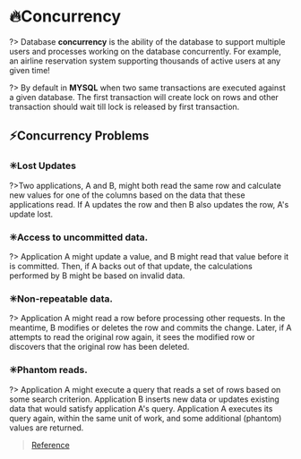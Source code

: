 # 🔥Concurrency

?> Database **concurrency** is the ability of the database to support multiple users and processes working on the database concurrently. For example, an airline reservation system supporting thousands of active users at any given time!

?> By default in **MYSQL** when two same transactions are executed against a given database. The first transaction will create lock on rows and other transaction should wait till lock is released by first transaction.

## ⚡Concurrency Problems

### ✳Lost Updates

?>Two applications, A and B, might both read the same row and calculate new values for one of the columns based on the data that these applications read. If A updates the row and then B also updates the row, A's update lost.

### ✳Access to uncommitted data.

?> Application A might update a value, and B might read that value before it is committed. Then, if A backs out of that update, the calculations performed by B might be based on invalid data.

### ✳Non-repeatable data.

?> Application A might read a row before processing other requests. In the meantime, B modifies or deletes the row and commits the change. Later, if A attempts to read the original row again, it sees the modified row or discovers that the original row has been deleted.

### ✳Phantom reads.

?> Application A might execute a query that reads a set of rows based on some search criterion. Application B inserts new data or updates existing data that would satisfy application A's query. Application A executes its query again, within the same unit of work, and some additional (phantom) values are returned.

> [Reference](https://www.ibm.com/support/knowledgecenter/SSEPGG_11.1.0/com.ibm.db2.luw.admin.perf.doc/doc/c0005267.html)
